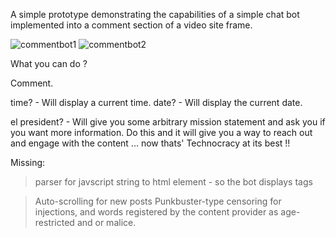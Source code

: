 A simple prototype demonstrating the capabilities of a simple chat bot implemented into a comment section of a video site frame.

![commentbot1](https://cloud.githubusercontent.com/assets/23016977/21369221/d2a54f04-c6fd-11e6-9d11-d081e6e4a038.jpg)
![commentbot2](https://cloud.githubusercontent.com/assets/23016977/21369222/d45301a2-c6fd-11e6-9605-34fa754f159d.jpg)

What you can do ? 

Comment.

time? - Will display a current time. 
date? - Will display the current date.

el president? - Will give you some arbitrary mission statement and ask you if you want more information. Do this and it will give you a way to reach out and engage with the content ... now thats' Technocracy at its best !! 


Missing:

> parser for javscript string to html element - so the bot displays <url> tags </url>

> Auto-scrolling for new posts
> Punkbuster-type censoring for injections, and words registered by the content provider as age-restricted and or malice. 

